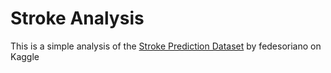 # Stroke Analysis

This is a simple analysis of the [Stroke Prediction Dataset](https://www.kaggle.com/datasets/fedesoriano/stroke-prediction-dataset) by fedesoriano on Kaggle

